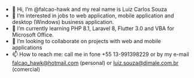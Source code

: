 - 👋 Hi, I’m @falcao-hawk and my real name is Luiz Carlos Souza
- 👀 I’m interested in jobs to web application, mobile application and desktop (Windows) business application.
- 🌱 I’m currently learning PHP 8.1, Laravel 8, Flutter 3.0 and VBA for Microsoft Office.
- 💞️ I’m looking to collaborate on projects with web and mobile applications
- 📫 How to reach me:  call me in fone +55 13-991398229 or by my e-mail falcao_hawk@hotmail.com (personal) or luiz.souza@dimale.com.br (comercial)

<!---
falcao-hawk/falcao-hawk is a ✨ special ✨ repository because its `README.md` (this file) appears on your GitHub profile.
You can click the Preview link to take a look at your changes.
--->

